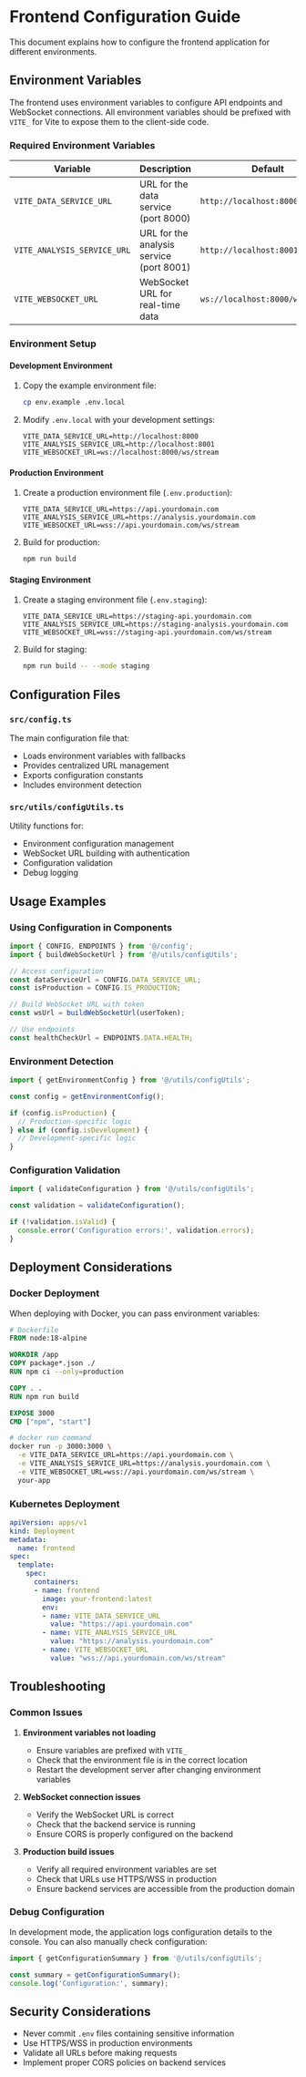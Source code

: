 # Frontend Configuration Guide

This document explains how to configure the frontend application for different environments.

## Environment Variables

The frontend uses environment variables to configure API endpoints and WebSocket connections. All environment variables should be prefixed with `VITE_` for Vite to expose them to the client-side code.

### Required Environment Variables

| Variable | Description | Default | Example |
|----------|-------------|---------|---------|
| `VITE_DATA_SERVICE_URL` | URL for the data service (port 8000) | `http://localhost:8000` | `https://api.yourdomain.com` |
| `VITE_ANALYSIS_SERVICE_URL` | URL for the analysis service (port 8001) | `http://localhost:8001` | `https://analysis.yourdomain.com` |
| `VITE_WEBSOCKET_URL` | WebSocket URL for real-time data | `ws://localhost:8000/ws/stream` | `wss://api.yourdomain.com/ws/stream` |

### Environment Setup

#### Development Environment

1. Copy the example environment file:
   ```bash
   cp env.example .env.local
   ```

2. Modify `.env.local` with your development settings:
   ```env
   VITE_DATA_SERVICE_URL=http://localhost:8000
   VITE_ANALYSIS_SERVICE_URL=http://localhost:8001
   VITE_WEBSOCKET_URL=ws://localhost:8000/ws/stream
   ```

#### Production Environment

1. Create a production environment file (`.env.production`):
   ```env
   VITE_DATA_SERVICE_URL=https://api.yourdomain.com
   VITE_ANALYSIS_SERVICE_URL=https://analysis.yourdomain.com
   VITE_WEBSOCKET_URL=wss://api.yourdomain.com/ws/stream
   ```

2. Build for production:
   ```bash
   npm run build
   ```

#### Staging Environment

1. Create a staging environment file (`.env.staging`):
   ```env
   VITE_DATA_SERVICE_URL=https://staging-api.yourdomain.com
   VITE_ANALYSIS_SERVICE_URL=https://staging-analysis.yourdomain.com
   VITE_WEBSOCKET_URL=wss://staging-api.yourdomain.com/ws/stream
   ```

2. Build for staging:
   ```bash
   npm run build -- --mode staging
   ```

## Configuration Files

### `src/config.ts`

The main configuration file that:
- Loads environment variables with fallbacks
- Provides centralized URL management
- Exports configuration constants
- Includes environment detection

### `src/utils/configUtils.ts`

Utility functions for:
- Environment configuration management
- WebSocket URL building with authentication
- Configuration validation
- Debug logging

## Usage Examples

### Using Configuration in Components

```typescript
import { CONFIG, ENDPOINTS } from '@/config';
import { buildWebSocketUrl } from '@/utils/configUtils';

// Access configuration
const dataServiceUrl = CONFIG.DATA_SERVICE_URL;
const isProduction = CONFIG.IS_PRODUCTION;

// Build WebSocket URL with token
const wsUrl = buildWebSocketUrl(userToken);

// Use endpoints
const healthCheckUrl = ENDPOINTS.DATA.HEALTH;
```

### Environment Detection

```typescript
import { getEnvironmentConfig } from '@/utils/configUtils';

const config = getEnvironmentConfig();

if (config.isProduction) {
  // Production-specific logic
} else if (config.isDevelopment) {
  // Development-specific logic
}
```

### Configuration Validation

```typescript
import { validateConfiguration } from '@/utils/configUtils';

const validation = validateConfiguration();

if (!validation.isValid) {
  console.error('Configuration errors:', validation.errors);
}
```

## Deployment Considerations

### Docker Deployment

When deploying with Docker, you can pass environment variables:

```dockerfile
# Dockerfile
FROM node:18-alpine

WORKDIR /app
COPY package*.json ./
RUN npm ci --only=production

COPY . .
RUN npm run build

EXPOSE 3000
CMD ["npm", "start"]
```

```bash
# docker run command
docker run -p 3000:3000 \
  -e VITE_DATA_SERVICE_URL=https://api.yourdomain.com \
  -e VITE_ANALYSIS_SERVICE_URL=https://analysis.yourdomain.com \
  -e VITE_WEBSOCKET_URL=wss://api.yourdomain.com/ws/stream \
  your-app
```

### Kubernetes Deployment

```yaml
apiVersion: apps/v1
kind: Deployment
metadata:
  name: frontend
spec:
  template:
    spec:
      containers:
      - name: frontend
        image: your-frontend:latest
        env:
        - name: VITE_DATA_SERVICE_URL
          value: "https://api.yourdomain.com"
        - name: VITE_ANALYSIS_SERVICE_URL
          value: "https://analysis.yourdomain.com"
        - name: VITE_WEBSOCKET_URL
          value: "wss://api.yourdomain.com/ws/stream"
```

## Troubleshooting

### Common Issues

1. **Environment variables not loading**
   - Ensure variables are prefixed with `VITE_`
   - Check that the environment file is in the correct location
   - Restart the development server after changing environment variables

2. **WebSocket connection issues**
   - Verify the WebSocket URL is correct
   - Check that the backend service is running
   - Ensure CORS is properly configured on the backend

3. **Production build issues**
   - Verify all required environment variables are set
   - Check that URLs use HTTPS/WSS in production
   - Ensure backend services are accessible from the production domain

### Debug Configuration

In development mode, the application logs configuration details to the console. You can also manually check configuration:

```typescript
import { getConfigurationSummary } from '@/utils/configUtils';

const summary = getConfigurationSummary();
console.log('Configuration:', summary);
```

## Security Considerations

- Never commit `.env` files containing sensitive information
- Use HTTPS/WSS in production environments
- Validate all URLs before making requests
- Implement proper CORS policies on backend services 